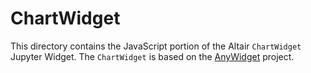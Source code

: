 # ChartWidget
This directory contains the JavaScript portion of the Altair `ChartWidget` Jupyter Widget. The `ChartWidget` is based on the [AnyWidget](https://anywidget.dev/) project.
